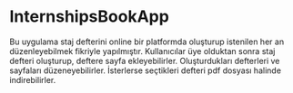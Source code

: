 # InternshipsBookApp
Bu uygulama staj defterini online bir platformda oluşturup istenilen her an düzenleyebilmek fikriyle yapılmıştır. Kullanıcılar üye olduktan sonra staj defteri oluşturup, deftere sayfa ekleyebilirler. Oluşturdukları defterleri ve sayfaları düzeneyebilirler. İsterlerse seçtikleri defteri pdf dosyası halinde indirebilirler.
